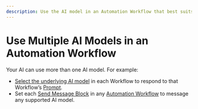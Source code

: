 ```yaml
---
description: Use the AI model in an Automation Workflow that best suits the task.
---
```


# Use Multiple AI Models in an Automation Workflow

Your AI can use more than one AI model. For example:

* [Select the underlying AI model](../model-settings/select-the-underlying-ai-model.md) in each Workflow to respond to that Workflow’s [Prompt](../prompt-writing/what-is-a-prompt.md).
* Set each [Send Message Block](types-of-automation-blocks/#send-message-block) in any [Automation Workflow](what-is-an-automation-workflow.md) to message any supported AI model.
